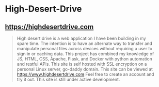 # High-Desert-Drive
## https://highdesertdrive.com
> High desert drive is a web application I have been building in my spare time. The intention is to have an alternate way to transfer and manipulate personal files across devices without requiring a user to sign in or caching data.
> This project has combined my knowledge of JS, HTML, CSS, Apache, Flask, and Docker with python automation and restful APIs.
> This site is self hosted with SSL encryption on a personal Linux server, go-daddy domain.
> This site can be viewed at https://www.highdesertdrive.com
> Feel free to create an account and try it out.
> This site is still under active development.

